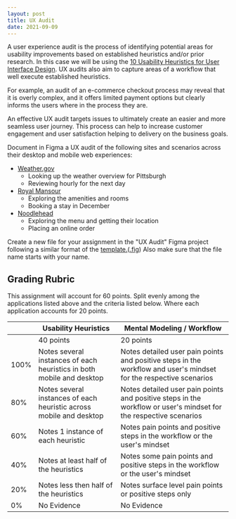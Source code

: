 ```yaml
---
layout: post
title: UX Audit
date: 2021-09-09
---
```


A user experience audit is the process of identifying potential areas for usability improvements based on established heuristics and/or prior research. In this case we will be using the [10 Usability Heuristics for User Interface Design](https://www.nngroup.com/articles/ten-usability-heuristics/). UX audits also aim to capture areas of a workflow that well execute established heuristics.

For example, an audit of an e-commerce checkout process may reveal that it is overly complex, and it offers limited payment options but clearly informs the users where in the process they are.

An effective UX audit targets issues to ultimately create an easier and more seamless user journey. This process can help to increase customer engagement and user satisfaction helping to delivery on the business goals.

Document in Figma a UX audit of the following sites and scenarios across their desktop and mobile web experiences:
* [Weather.gov](https://www.weather.gov)
	* Looking up the weather overview for Pittsburgh
	* Reviewing hourly for the next day
* [Royal Mansour](https://www.royalmansour.com/en/)
	* Exploring the amenities and rooms
	* Booking a stay in December
* [Noodlehead](http://noodleheadpgh.com)
	* Exploring the menu and getting their location
	* Placing an online order

Create a new file for your assignment in the "UX Audit" Figma project following a similar format of the [template.](https://www.figma.com/file/47GeOsq7eD0acRt4N9esHU/DMA331---UX-Audit-Template?node-id=0%3A1)([.fig](/documents/ux-audit-template.fig)) Also make sure that the file name starts with your name.

<!-- https://usabilitygeek.com/ux-audit-beginners-guide/ -->

## Grading Rubric

This assignment will account for 60 points. Split evenly among the applications listed above and the criteria listed below. Where each application accounts for 20 points.

<!-- | Criteria | 100% | 80% | 60% | 40% | 20% | 0% | Available Points |
| --- | ----------- | ---- |
| Usability Heuristics | Notes several instances of each heuristic in both mobile and desktop | Notes several instances of each heuristic across mobile and desktop | Notes 1 instance of each heuristic | Notes at least half of the heuristics | Notes less then half of the heuristics | No Evidence | 10 |
| Mental Modeling / Workflow | Title | 5 | -->


| | Usability Heuristics | Mental Modeling / Workflow |
| --- | ----------- | ---- |
| | 40 points | 20 points |
| 100% | Notes several instances of each heuristics in both mobile and desktop | Notes detailed user pain points and positive steps in the workflow and user's mindset for the respective scenarios |
| 80% | Notes several instances of each heuristic across mobile and desktop | Notes detailed user pain points and positive steps in the workflow or user's mindset for the respective scenarios |
| 60% | Notes 1 instance of each heuristic | Notes pain points and positive steps in the workflow or the user's mindset |
| 40% | Notes at least half of the heuristics | Notes some pain points and positive steps in the workflow or the user's mindset |
| 20% | Notes less then half of the heuristics | Notes surface level pain points or positive steps only |
| 0% | No Evidence | No Evidence |
